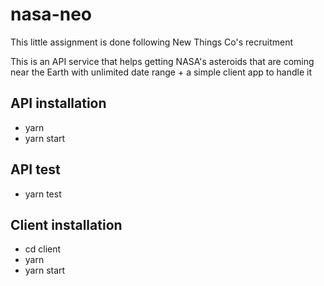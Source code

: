 # nasa-neo

This little assignment is done following New Things Co's recruitment

This is an API service that helps getting NASA's asteroids that are coming near the Earth with unlimited date range + a simple client app to handle it


## API installation
- yarn
- yarn start

## API test
- yarn test

## Client installation
- cd client
- yarn
- yarn start
